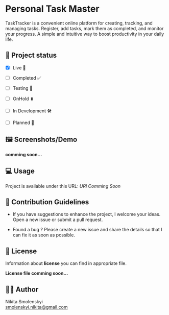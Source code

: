 # Personal Task Master

TaskTracker is a convenient online platform for creating, tracking, and managing tasks. Register, add tasks, mark them as completed, and monitor your progress. A simple and intuitive way to boost productivity in your daily life.

## 🚦 Project status

- [x] Live 🚀 
  
- [ ] Completed ✅
  
- [ ] Testing 🔎
  
- [ ] OnHold ⏸️
  
- [ ] In Development 🛠️
  
- [ ] Planned 📆

## 🖼️ Screenshots/Demo

**comming soon...**

## 💻 Usage

Project is available under this URL: *URl Comming Soon*

## 🌱 Contribution Guidelines

 - If you have suggestions to enhance the project, I welcome your ideas. Open a new issue or submit a pull request.
  
 - Found a bug ? Please create a new issue and share the details so that I can fix it as soon as possible.
  
## 📄 License

Information about **license** you can find in appropriate file.

**License file comming soon...**

## 🧑‍🎨 Author

Nikita Smolenskyi                  
smolenskyi.nikita@gmail.com